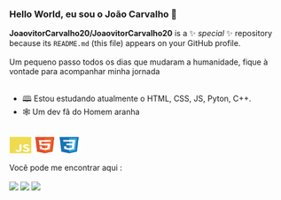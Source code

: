 ### Hello World, eu sou o João Carvalho  👋


**JoaovitorCarvalho20/JoaovitorCarvalho20** is a ✨ _special_ ✨ repository because its `README.md` (this file) appears on your GitHub profile.
<br>
</br>
Um pequeno passo todos os dias que mudaram a humanidade, fique à vontade para acompanhar minha jornada
<br>
</br>
- 🕮 Estou estudando atualmente o HTML, CSS, JS, Pyton, C++.
- 🕸️ Um dev fâ do Homem aranha 
<div style="display: inline_block"><br>
    <img align="center" alt="joao-Js" height="30" width="40" src="https://raw.githubusercontent.com/devicons/devicon/master/icons/javascript/javascript-plain.svg">
    <img align="center" alt="joao-HTML" height="30" width="40" src="https://raw.githubusercontent.com/devicons/devicon/master/icons/html5/html5-original.svg">
    <img align="center" alt="joao-CSS" height="30" width="40" src="https://raw.githubusercontent.com/devicons/devicon/master/icons/css3/css3-original.svg">

<br>
</br>
 Você pode me encontrar aqui :
<br>
</br>
   
  <div> 
    <a href="https://www.instagram.com/joao_ap_carvalho/" target="_blank"><img src="https://img.shields.io/badge/-Instagram-%23E4405F?style=for-the-badge&logo=instagram&logoColor=white" target="_blank"></a>
    <a href = "mailto:joaovitordtna0@gmail.com"><img src="https://img.shields.io/badge/-Gmail-%23333?style=for-the-badge&logo=gmail&logoColor=white" target="_blank"></a>
    <a href="https://www.linkedin.com/in/joao-carvalho21" target="_blank"><img src="https://img.shields.io/badge/-LinkedIn-%230077B5?style=for-the-badge&logo=linkedin&logoColor=white" target="_blank"></a> 
    
  </div>


